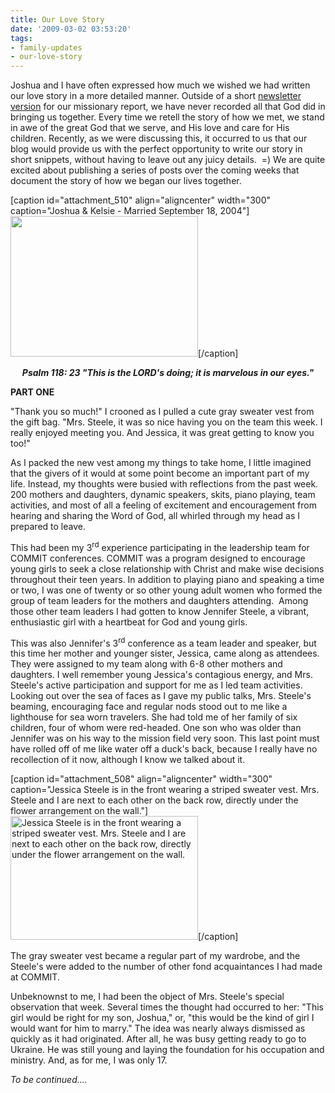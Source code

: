 ```yaml
---
title: Our Love Story
date: '2009-03-02 03:53:20'
tags:
- family-updates
- our-love-story
---
```


Joshua and I have often expressed how much we wished we had written our love story in a more detailed manner. Outside of a short <a href="http://www.ofreport.com/wp-content/plugins/download-monitor/download.php?id=5">newsletter version</a> for our missionary report, we have never recorded all that God did in bringing us together. Every time we retell the story of how we met, we stand in awe of the great God that we serve, and His love and care for His children. Recently, as we were discussing this, it occurred to us that our blog would provide us with the perfect opportunity to write our story in short snippets, without having to leave out any juicy details.  =) We are quite excited about publishing a series of posts over the coming weeks that document the story of how we began our lives together.
<p style="text-align: center;"><strong><em></em></strong></p>


[caption id="attachment_510" align="aligncenter" width="300" caption="Joshua &amp; Kelsie - Married September 18, 2004"]<strong><em><strong><em><a href="https://s3.amazonaws.com/images.ofreport.com/2009/03/111_1129.jpg"><img class="size-medium wp-image-510" title="111_1129" src="https://s3.amazonaws.com/images.ofreport.com/2009/03/111_1129-300x225.jpg" alt=" " width="300" height="225" /></a></em></strong></em></strong>[/caption]

<strong><em></em></strong>
<p style="text-align: center;"><strong><em>Psalm 118: 23 "This is the LORD's doing;
it is marvelous in our eyes."</em></strong>

<strong>PART ONE</strong>

"Thank you so much!" I crooned as I pulled a cute gray sweater vest from the gift bag. "Mrs. Steele, it was so nice having you on the team this week. I really enjoyed meeting you. And Jessica, it was great getting to know you too!"

<!--more-->As I packed the new vest among my things to take home, I little imagined that the givers of it would at some point become an important part of my life. Instead, my thoughts were busied with reflections from the past week. 200 mothers and daughters, dynamic speakers, skits, piano playing, team activities, and most of all a feeling of excitement and encouragement from hearing and sharing the Word of God, all whirled through my head as I prepared to leave.

This had been my 3<sup>rd</sup> experience participating in the leadership team for COMMIT conferences. COMMIT was a program designed to encourage young girls to seek a close relationship with Christ and make wise decisions throughout their teen years. In addition to playing piano and speaking a time or two, I was one of twenty or so other young adult women who formed the group of team leaders for the mothers and daughters attending.  Among those other team leaders I had gotten to know Jennifer Steele, a vibrant, enthusiastic girl with a heartbeat for God and young girls.

This was also Jennifer's 3<sup>rd</sup> conference as a team leader and speaker, but this time her mother and younger sister, Jessica, came along as attendees. They were assigned to my team along with 6-8 other mothers and daughters. I well remember young Jessica's contagious energy, and Mrs. Steele's active participation and support for me as I led team activities. Looking out over the sea of faces as I gave my public talks, Mrs. Steele's beaming, encouraging face and regular nods stood out to me like a lighthouse for sea worn travelers. She had told me of her family of six children, four of whom were red-headed. One son who was older than Jennifer was on his way to the mission field very soon. This last point must have rolled off of me like water off a duck's back, because I really have no recollection of it now, although I know we talked about it.

[caption id="attachment_508" align="aligncenter" width="300" caption="Jessica Steele is in the front wearing a striped sweater vest. Mrs. Steele and I are next to each other on the back row, directly under the flower arrangement on the wall."]<a href="https://s3.amazonaws.com/images.ofreport.com/2009/03/commit.jpg"><img class="size-medium wp-image-508" title="commit" src="https://s3.amazonaws.com/images.ofreport.com/2009/03/commit-300x198.jpg" alt="Jessica Steele is in the front wearing a striped sweater vest. Mrs. Steele and I are next to each other on the back row, directly under the flower arrangement on the wall." width="300" height="198" /></a>[/caption]

The gray sweater vest became a regular part of my wardrobe, and the Steele's were added to the number of other fond acquaintances I had made at COMMIT.

Unbeknownst to me, I had been the object of Mrs. Steele's special observation that week. Several times the thought had occurred to her: "This girl would be right for my son, Joshua," or, "this would be the kind of girl I would want for him to marry." The idea was nearly always dismissed as quickly as it had originated. After all, he was busy getting ready to go to Ukraine. He was still young and laying the foundation for his occupation and ministry. And, as for me, I was only 17.

<em>To be continued....</em>
